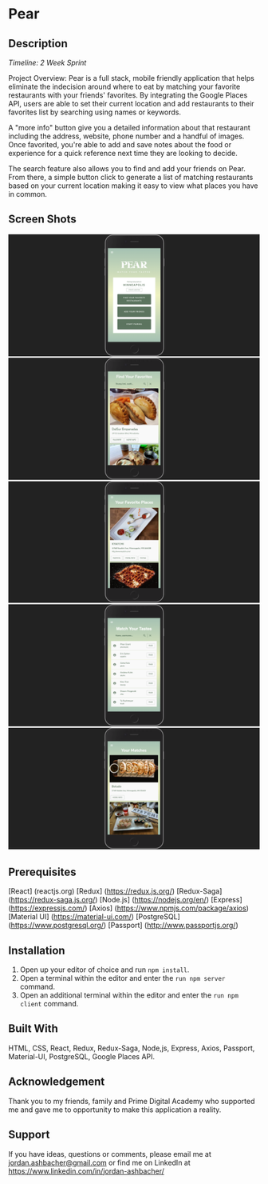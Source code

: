 # Pear

## Description

_Timeline: 2 Week Sprint_

Project Overview:
Pear is a full stack, mobile friendly application that helps eliminate the indecision around where to eat by matching your favorite restaurants with your friends' favorites. By integrating the Google Places API, users are able to set their current location and add restaurants to their favorites list by searching using names or keywords. 

A "more info" button give you a detailed information about that restaurant including the address, website, phone number and a handful of images. Once favorited, you're able to add and save notes about the food or experience for a quick reference next time they are looking to decide. 

The search feature also allows you to find and add your friends on Pear. From there, a simple button click to generate a list of matching restaurants based on your current location making it easy to view what places you have in common.

## Screen Shots
![Pear Home Page Screenshot](./Screenshots/HomePage.png?raw=true)
![Pear Search Page Screenshot](./Screenshots/SearchPage.png?raw=true)
![Favorites Page Screenshot](./Screenshots/Favorites.png?raw=true)
![Pair with Friends Page Screenshot](./Screenshots/Pair.png?raw=true)
![Matches Page Screenshot](./Screenshots/Matches.png?raw=true)

## Prerequisites
[React] (reactjs.org) 
[Redux] (https://redux.js.org/)
[Redux-Saga] (https://redux-saga.js.org/)
[Node.js] (https://nodejs.org/en/) 
[Express] (https://expressjs.com/)
[Axios] (https://www.npmjs.com/package/axios)
[Material UI] (https://material-ui.com/) 
[PostgreSQL] (https://www.postgresql.org/)
[Passport] (http://www.passportjs.org/)

## Installation
1. Open up your editor of choice and run `npm install`.
2. Open a terminal within the editor and enter the `run npm server` command.
3. Open an additional terminal within the editor and enter the `run npm client` command.

## Built With
HTML, CSS, React, Redux, Redux-Saga, Node,js, Express, Axios, Passport, Material-UI, PostgreSQL, Google Places API.

## Acknowledgement
Thank you to my friends, family and Prime Digital Academy who supported me and gave me to opportunity to make this application a reality.

## Support
If you have ideas, questions or comments, please email me at jordan.ashbacher@gmail.com or find me on LinkedIn at https://www.linkedin.com/in/jordan-ashbacher/
